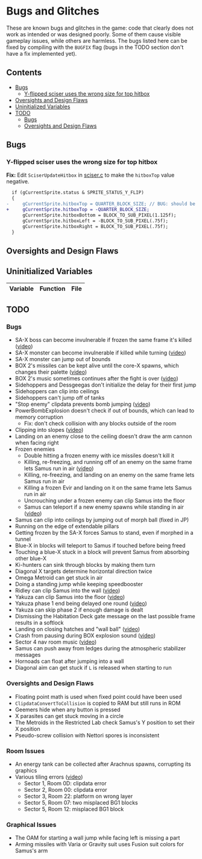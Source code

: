 # Bugs and Glitches
These are known bugs and glitches in the game: code that clearly does not work as intended or was designed poorly. Some of them cause visible gameplay issues, while others are harmless. The bugs listed here can be fixed by compiling with the `BUGFIX` flag (bugs in the TODO section don't have a fix implemented yet). 


## Contents

- [Bugs](#bugs)
  - [Y-flipped sciser uses the wrong size for top hitbox](#y-flipped-sciser-uses-the-wrong-size-for-top-hitbox)
- [Oversights and Design Flaws](#oversights-and-design-flaws)
- [Uninitialized Variables](#uninitialized-variables)
- [TODO](#todo)
  - [Bugs](#bugs-1)
  - [Oversights and Design Flaws](#oversights-and-design-flaws-1)


## Bugs

### Y-flipped sciser uses the wrong size for top hitbox

**Fix:** Edit `SciserUpdateHitbox` in [sciser.c](../src/sprites_AI/sciser.c) to make the `hitboxTop` value negative.

```diff
  if (gCurrentSprite.status & SPRITE_STATUS_Y_FLIP)
  {
-     gCurrentSprite.hitboxTop = QUARTER_BLOCK_SIZE; // BUG: should be -QUARTER_BLOCK_SIZE
+     gCurrentSprite.hitboxTop = -QUARTER_BLOCK_SIZE;
      gCurrentSprite.hitboxBottom = BLOCK_TO_SUB_PIXEL(1.125f);
      gCurrentSprite.hitboxLeft = -BLOCK_TO_SUB_PIXEL(.75f);
      gCurrentSprite.hitboxRight = BLOCK_TO_SUB_PIXEL(.75f); 
  }
```

## Oversights and Design Flaws


## Uninitialized Variables

| Variable | Function | File |
|----------|----------|------|


## TODO

### Bugs

- SA-X boss can become invulnerable if frozen the same frame it's killed ([video](https://clips.twitch.tv/WealthyOpenFriseeAllenHuhu-jjY1Gm9_VoWQO928))
- SA-X monster can become invulnerable if killed while turning ([video](https://www.youtube.com/watch?v=2jdfxKUpugE))
- SA-X monster can jump out of bounds
- BOX 2's missiles can be kept alive until the core-X spawns, which changes their palette ([video](https://www.youtube.com/watch?v=_n4L5rAxI7s))
- BOX 2's music sometimes continues after the fight is over ([video](https://clips.twitch.tv/RefinedMushyPidgeonTinyFace-sKOop5aGrK66NnNo))
- Sidehoppers and Dessgeegas don't initialize the delay for their first jump
- Sidehoppers can clip into ceilings
- Sidehoppers can't jump off of tanks
- "Stop enemy" clipdata prevents bomb jumping ([video](https://www.youtube.com/watch?v=0rtuPdS8CFY))
- PowerBombExplosion doesn't check if out of bounds, which can lead to memory corruption
  - Fix: don't check collision with any blocks outside of the room
- Clipping into slopes ([video](https://www.youtube.com/watch?v=OGtZYyUtl8s))
- Landing on an enemy close to the ceiling doesn't draw the arm cannon when facing right
- Frozen enemies
  - Double hitting a frozen enemy with ice missiles doesn't kill it
  - Killing, re-freezing, and running off of an enemy on the same frame lets Samus run in air ([video](https://www.youtube.com/watch?v=mjApFImfno0))
  - Killing, re-freezing, and landing on an enemy on the same frame lets Samus run in air
  - Killing a frozen Evir and landing on it on the same frame lets Samus run in air
  - Uncrouching under a frozen enemy can clip Samus into the floor
  - Samus can teleport if a new enemy spawns while standing in air ([video](https://www.youtube.com/watch?v=wffdvlwJknQ))
- Samus can clip into ceilings by jumping out of morph ball (fixed in JP)
- Running on the edge of extendable pillars
- Getting frozen by the SA-X forces Samus to stand, even if morphed in a tunnel
- Blue-X in blocks will teleport to Samus if touched before being freed
- Touching a blue-X stuck in a block will prevent Samus from absorbing other blue-X
- Ki-hunters can sink through blocks by making them turn
- Diagonal X targets determine horizontal direction twice
- Omega Metroid can get stuck in air
- Doing a standing jump while keeping speedbooster
- Ridley can clip Samus into the wall ([video](https://www.youtube.com/watch?v=g4RWuOPvDCw))
- Yakuza can clip Samus into the floor ([video](https://www.youtube.com/watch?v=lPIJYAXpOr4))
- Yakuza phase 1 end being delayed one round ([video](https://www.twitch.tv/videos/63605160))
- Yakuza can skip phase 2 if enough damage is dealt
- Dismissing the Habitation Deck gate message on the last possible frame results in a softlock
- Landing on closing hatches and "wall ball" ([video](https://www.youtube.com/watch?v=KJHS8bEsmXU))
- Crash from pausing during BOX explosion sound ([video](https://www.youtube.com/watch?v=z41Vk9o-mqo))
- Sector 4 nav room music ([video](https://www.youtube.com/watch?v=Crqrie5hKcs))
- Samus can push away from ledges during the atmospheric stabilizer messages
- Hornoads can float after jumping into a wall
- Diagonal aim can get stuck if `L` is released when starting to run

### Oversights and Design Flaws

- Floating point math is used when fixed point could have been used
- `ClipdataConvertToCollision` is copied to RAM but still runs in ROM
- Geemers hide when any button is pressed
- X parasites can get stuck moving in a circle
- The Metroids in the Restricted Lab check Samus's Y position to set their X position
- Pseudo-screw collision with Nettori spores is inconsistent

### Room Issues
- An energy tank can be collected after Arachnus spawns, corrupting its graphics
- Various tiling errors ([video](https://www.youtube.com/watch?v=QKz8VtmCCrE))
  - Sector 1, Room 0D: clipdata error
  - Sector 2, Room 00: clipdata error
  - Sector 3, Room 22: platform on wrong layer
  - Sector 5, Room 07: two misplaced BG1 blocks
  - Sector 5, Room 12: misplaced BG1 block

### Graphical Issues
- The OAM for starting a wall jump while facing left is missing a part
- Arming missiles with Varia or Gravity suit uses Fusion suit colors for Samus's arm
